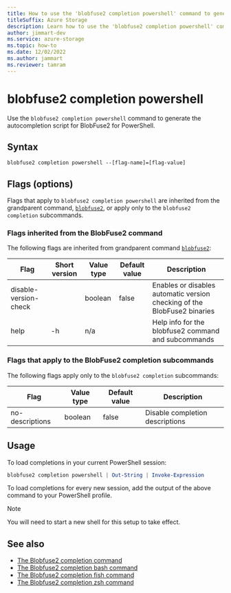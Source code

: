 ```yaml
---
title: How to use the 'blobfuse2 completion powershell' command to generate the autocompletion script for BlobFuse2
titleSuffix: Azure Storage
description: Learn how to use the 'blobfuse2 completion powershell' command to generate the autocompletion script for BlobFuse2.
author: jimmart-dev
ms.service: azure-storage
ms.topic: how-to
ms.date: 12/02/2022
ms.author: jammart
ms.reviewer: tamram
---
```


# blobfuse2 completion powershell

Use the `blobfuse2 completion powershell` command to generate the autocompletion script for BlobFuse2 for PowerShell.

## Syntax

`blobfuse2 completion powershell --[flag-name]=[flag-value]`

## Flags (options)

Flags that apply to `blobfuse2 completion powershell` are inherited from the grandparent command, [`blobfuse2`](blobfuse2-commands.md), or apply only to the `blobfuse2 completion` subcommands.

### Flags inherited from the BlobFuse2 command

The following flags are inherited from grandparent command [`blobfuse2`](blobfuse2-commands.md):

| Flag | Short version | Value type | Default value | Description |
|--|--|--|--|--|
| disable-version-check |    | boolean | false | Enables or disables automatic version checking of the BlobFuse2 binaries |
| help                  | -h | n/a     |       | Help info for the blobfuse2 command and subcommands                      |

### Flags that apply to the BlobFuse2 completion subcommands

The following flags apply only to the `blobfuse2 completion` subcommands:

| Flag | Value type | Default value | Description |
|--|--|--|--|
| no-descriptions | boolean | false | Disable completion descriptions |

## Usage

To load completions in your current PowerShell session:

```powershell
blobfuse2 completion powershell | Out-String | Invoke-Expression
```

To load completions for every new session, add the output of the above command
to your PowerShell profile.

> [!NOTE]
> You will need to start a new shell for this setup to take effect.

## See also

- [The Blobfuse2 completion command](blobfuse2-commands-completion.md)
- [The Blobfuse2 completion bash command](blobfuse2-commands-completion-bash.md)
- [The Blobfuse2 completion fish command](blobfuse2-commands-completion-fish.md)
- [The Blobfuse2 completion zsh command](blobfuse2-commands-completion-zsh.md)

